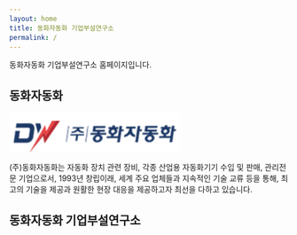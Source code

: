 ```yaml
---
layout: home
title: 동화자동화 기업부설연구소
permalink: /
---
```


동화자동화 기업부설연구소 홈페이지입니다.

## 동화자동화

![Dongwha Logo](image/dongwha_logo.png)

(주)동화자동화는 자동화 장치 관련 장비, 각종 산업용 자동화기기 수입 및 판매, 관리전문 기업으로서, 1993년 창립이래, 세계 주요 업체들과 지속적인 기술 교류 등을 통해, 최고의 기술을 제공과 원활한 현장 대응을 제공하고자 최선을 다하고 있습니다.

## 동화자동화 기업부설연구소
